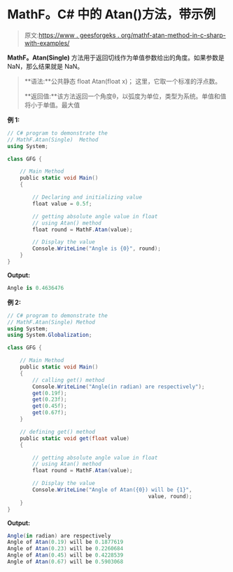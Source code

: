 # MathF。C# 中的 Atan()方法，带示例

> 原文:[https://www . geesforgeks . org/mathf-atan-method-in-c-sharp-with-examples/](https://www.geeksforgeeks.org/mathf-atan-method-in-c-sharp-with-examples/)

**MathF。Atan(Single)** 方法用于返回切线作为单值参数给出的角度。如果参数是 NaN，那么结果就是 NaN。

> **语法:**公共静态 float Atan(float x)；
> 这里，它取一个标准的浮点数。
> 
> **返回值:**该方法返回一个角度θ，以弧度为单位，类型为系统。单值和值将小于单值。最大值

**例 1:**

```cs
// C# program to demonstrate the
// MathF.Atan(Single)  Method
using System;

class GFG {

    // Main Method
    public static void Main()
    {

        // Declaring and initializing value
        float value = 0.5f;

        // getting absolute angle value in float
        // using Atan() method
        float round = MathF.Atan(value);

        // Display the value
        Console.WriteLine("Angle is {0}", round);
    }
}
```

**Output:**

```cs
Angle is 0.4636476

```

**例 2:**

```cs
// C# program to demonstrate the
// MathF.Atan(Single) Method
using System;
using System.Globalization;

class GFG {

    // Main Method
    public static void Main()
    {
        // calling get() method
        Console.WriteLine("Angle(in radian) are respectively");
        get(0.19f);
        get(0.23f);
        get(0.45f);
        get(0.67f);
    }

    // defining get() method
    public static void get(float value)
    {

        // getting absolute angle value in float
        // using Atan() method
        float round = MathF.Atan(value);

        // Display the value
        Console.WriteLine("Angle of Atan({0}) will be {1}",
                                             value, round);
    }
}
```

**Output:**

```cs
Angle(in radian) are respectively
Angle of Atan(0.19) will be 0.1877619
Angle of Atan(0.23) will be 0.2260684
Angle of Atan(0.45) will be 0.4228539
Angle of Atan(0.67) will be 0.5903068

```